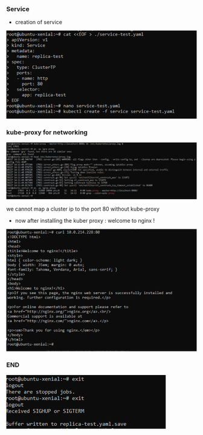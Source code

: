 ### Service
- creation of service

![alt text](images2/i6-1.png)

### kube-proxy for networking

![alt text](images2/i6-2.png)

we cannot map a cluster ip to the port 80 without kube-proxy

- now after installing the kuber proxy : welcome to nginx !

![alt text](images2/i6-3.png)

 ### END
![alt text](images2/i6-4.png)